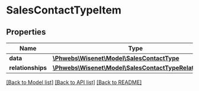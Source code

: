 # SalesContactTypeItem

## Properties
Name | Type | Description | Notes
------------ | ------------- | ------------- | -------------
**data** | [**\Phwebs\Wisenet\Model\SalesContactType**](SalesContactType.md) |  | [optional] 
**relationships** | [**\Phwebs\Wisenet\Model\SalesContactTypeRelationships**](SalesContactTypeRelationships.md) |  | [optional] 

[[Back to Model list]](../../README.md#documentation-for-models) [[Back to API list]](../../README.md#documentation-for-api-endpoints) [[Back to README]](../../README.md)

